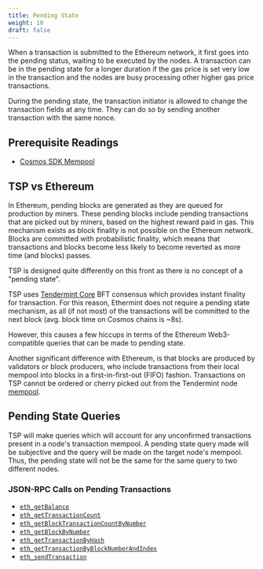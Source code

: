 ```yaml
---
title: Pending State
weight: 10
draft: false
---
```


When a transaction is submitted to the Ethereum network, it first goes into the pending status, waiting to be executed by the nodes. A transaction can be in the pending state for a longer duration if the gas price is set very low in the transaction and the nodes are busy processing other higher gas price transactions.

During the pending state, the transaction initiator is allowed to change the transaction fields at any time. They can do so by sending another transaction with the same nonce.

## Prerequisite Readings

- [Cosmos SDK Mempool](https://docs.cosmos.network/main/building-apps/app-mempool)

## TSP vs Ethereum

In Ethereum, pending blocks are generated as they are queued for production by miners. These pending blocks include pending transactions that are picked out by miners, based on the highest reward paid in gas. This mechanism exists as block finality is not possible on the Ethereum network. Blocks are committed with probabilistic finality, which means that transactions and blocks become less likely to become reverted as more time (and blocks) passes.

TSP is designed quite differently on this front as there is no concept of a "pending state".

TSP uses [Tendermint Core](https://docs.tendermint.com/) BFT consensus which provides instant finality for transaction. For this reason, Ethermint does not require a pending state mechanism, as all (if not most) of the transactions will be committed to the next block (avg. block time on Cosmos chains is ~8s).

However, this causes a few hiccups in terms of the Ethereum Web3-compatible queries that can be made to pending state.

Another significant difference with Ethereum, is that blocks are produced by validators or block producers, who include transactions from their local mempool into blocks in a first-in-first-out (FIFO) fashion. Transactions on TSP cannot be ordered or cherry picked out from the Tendermint node [mempool](https://docs.tendermint.com/v0.34/tendermint-core/mempool.html).

## Pending State Queries

TSP will make queries which will account for any unconfirmed transactions present in a node's
transaction mempool. A pending state query made will be subjective and the query will be made on the
target node's mempool. Thus, the pending state will not be the same for the same query to two
different nodes.

### JSON-RPC Calls on Pending Transactions

- [`eth_getBalance`](/docs/develop/api/ethereum-json-rpc/methods#eth_getbalance)
- [`eth_getTransactionCount`](/docs/develop/api/ethereum-json-rpc/methods#eth_gettransactioncount)
- [`eth_getBlockTransactionCountByNumber`](/docs/develop/api/ethereum-json-rpc/methods#eth_getblocktransactioncountbynumber)
- [`eth_getBlockByNumber`](/docs/develop/api/ethereum-json-rpc/methods#eth_getblockbynumber)
- [`eth_getTransactionByHash`](/docs/develop/api/ethereum-json-rpc/methods#eth_gettransactionbyhash)
- [`eth_getTransactionByBlockNumberAndIndex`](/docs/develop/api/ethereum-json-rpc/methods#eth_gettransactionbyblockhashandindex)
- [`eth_sendTransaction`](/docs/develop/api/ethereum-json-rpc/methods#eth_sendtransaction)
